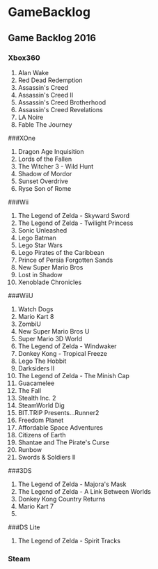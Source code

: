 # GameBacklog
## Game Backlog 2016

### Xbox360
1. Alan Wake
2. Red Dead Redemption
3. Assassin's Creed
4. Assassin's Creed II
5. Assassin's Creed Brotherhood
6. Assassin's Creed Revelations
7. LA Noire
8. Fable The Journey

###XOne
1. Dragon Age Inquisition
2. Lords of the Fallen
3. The Witcher 3 - Wild Hunt
4. Shadow of Mordor
5. Sunset Overdrive
6. Ryse Son of Rome

###Wii
1. The Legend of Zelda - Skyward Sword
2. The Legend of Zelda - Twilight Princess
3. Sonic Unleashed
4. Lego Batman
5. Lego Star Wars
6. Lego Pirates of the Caribbean
7. Prince of Persia Forgotten Sands
8. New Super Mario Bros
9. Lost in Shadow
10. Xenoblade Chronicles

###WiiU
1. Watch Dogs
2. Mario Kart 8
3. ZombiU
4. New Super Mario Bros U
5. Super Mario 3D World
6. The Legend of Zelda - Windwaker
7. Donkey Kong - Tropical Freeze
8. Lego The Hobbit
9. Darksiders II
10. The Legend of Zelda - The Minish Cap
11. Guacamelee 
12. The Fall
13. Stealth Inc. 2
14. SteamWorld Dig
15. BIT.TRIP Presents...Runner2
16. Freedom Planet
17. Affordable Space Adventures
18. Citizens of Earth
19. Shantae and The Pirate's Curse
20. Runbow 
21. Swords & Soldiers II

###3DS
1. The Legend of Zelda - Majora's Mask
2. The Legend of Zelda - A Link Between Worlds
3. Donkey Kong Country Returns
4. Mario Kart 7
5. 

###DS Lite
1. The Legend of Zelda - Spirit Tracks

### Steam
